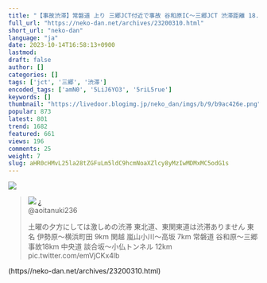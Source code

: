```yaml
---
title: "【事故渋滞】常磐道 上り 三郷JCT付近で事故 谷和原IC〜三郷JCT 渋滞距離 18.0km "
full_url: "https://neko-dan.net/archives/23200310.html"
short_url: "neko-dan"
language: "ja"
date: 2023-10-14T16:58:13+0900
lastmod: 
draft: false
author: []
categories: []
tags: ['jct', '三郷', '渋滞']
encoded_tags: ['amN0', '5LiJ6YO3', '5riL5rue']
keywords: []
thumbnail: "https://livedoor.blogimg.jp/neko_dan/imgs/b/9/b9ac426e.png"
popular: 873
latest: 801
trend: 1682
featured: 661
views: 196
comments: 25
weight: 7
slug: aHR0cHMvL25la28tZGFuLm5ldC9hcmNoaXZlcy8yMzIwMDMxMC5odG1s
---
```


![](https://livedoor.blogimg.jp/neko_dan/imgs/b/9/b9ac426e.png)

<blockquote id='twibodyTAGV7zJbMw'> <p> <img src='https//livedoor.blogimg.jp/neko_dan/imgs/e/2/e2234243.jpg'> <a href='https//twitter.com/aoitanuki236/status/1713101112239427615' target='_blank'>¿ </a><br> @aoitanuki236 </p> <p id='twitextTAGV7zJbMw'> 土曜の夕方にしては激しめの渋滞 東北道、東関東道は渋滞ありません 東名 伊勢原〜横浜町田 9km 関越 嵐山小川〜高坂 7km 常磐道 谷和原〜三郷 事故18km 中央道 談合坂〜小仏トンネル 12km pic.twitter.com/emVjCKx4lb </p> <p> <a href='https//twitter.com/aoitanuki236/status/1713101112239427615' target='_blank'></a> </p> </blockquote> 

(https//neko-dan.net/archives/23200310.html)
